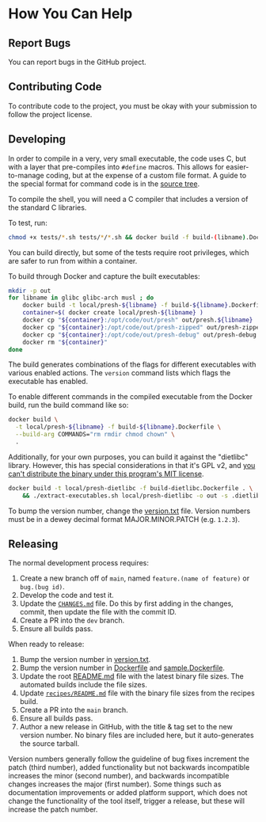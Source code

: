 # How You Can Help


## Report Bugs

You can report bugs in the GitHub project.


## Contributing Code

To contribute code to the project, you must be okay with your submission to follow the project license.


## Developing

In order to compile in a very, very small executable, the code uses C, but with a layer that pre-compiles into `#define` macros.  This allows for easier-to-manage coding, but at the expense of a custom file format.  A guide to the special format for command code is in the [source tree](src/README.md).

To compile the shell, you will need a C compiler that includes a version of the standard C libraries.

To test, run:

```bash
chmod +x tests/*.sh tests/*/*.sh && docker build -f build-(libname).Dockerfile .
```

You can build directly, but some of the tests require root privileges, which are safer to run from within a container.

To build through Docker and capture the built executables:

```bash
mkdir -p out
for libname in glibc glibc-arch musl ; do
    docker build -t local/presh-${libname} -f build-${libname}.Dockerfile .
    container=$( docker create local/presh-${libname} )
    docker cp "${container}:/opt/code/out/presh" out/presh.${libname}
    docker cp "${container}:/opt/code/out/presh-zipped" out/presh-zipped.${libname}
    docker cp "${container}:/opt/code/out/presh-debug" out/presh-debug.${libname}
    docker rm "${container}"
done
```

The build generates combinations of the flags for different executables with various enabled actions.  The `version` command lists which flags the executable has enabled.

To enable different commands in the compiled executable from the Docker build, run the build command like so:

```bash
docker build \
  -t local/presh-${libname} -f build-${libname}.Dockerfile \
  --build-arg COMMANDS="rm rmdir chmod chown" \
  .
```

Additionally, for your own purposes, you can build it against the "dietlibc" library.  However, this has special considerations in that it's GPL v2, and [you can't distribute the binary under this program's MIT license](http://www.fefe.de/dietlibc/FAQ.txt).

```bash
docker build -t local/presh-dietlibc -f build-dietlibc.Dockerfile . \
    && ./extract-executables.sh local/presh-dietlibc -o out -s .dietlibc -d
```

To bump the version number, change the [version.txt](version.txt) file.  Version numbers must be in a dewey decimal format MAJOR.MINOR.PATCH (e.g. `1.2.3`).


## Releasing

The normal development process requires:

1. Create a new branch off of `main`, named `feature.(name of feature)` or `bug.(bug id)`.
2. Develop the code and test it.
3. Update the [`CHANGES.md`](CHANGES.md) file.  Do this by first adding in the changes, commit, then update the file with the commit ID.
4. Create a PR into the `dev` branch.
5. Ensure all builds pass.

When ready to release:

1. Bump the version number in [version.txt](version.txt).
2. Bump the version number in [Dockerfile](Dockerfile) and [sample.Dockerfile](sample.Dockerfile).
3. Update the root [README.md](README.md) file with the latest binary file sizes.  The automated builds include the file sizes.
4. Update [`recipes/README.md`](recipes/README.md) file with the binary file sizes from the recipes build.
5. Create a PR into the `main` branch.
6. Ensure all builds pass.
7. Author a new release in GitHub, with the title & tag set to the new version number.  No binary files are included here, but it auto-generates the source tarball.

Version numbers generally follow the guideline of bug fixes increment the patch (third number), added functionality but not backwards incompatible increases the minor (second number), and backwards incompatible changes increases the major (first number).  Some things such as documentation improvements or added platform support, which does not change the functionality of the tool itself, trigger a release, but these will increase the patch number.
